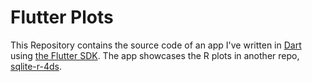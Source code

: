 # Flutter Plots

This Repository contains the source code of an app I've written in [Dart](https://dart.dev) using [the Flutter SDK](https://flutter.dev). The app showcases the R plots in another repo, [sqlite-r-4ds](https://github.com/k-explorer/sqlite-r-4ds).
